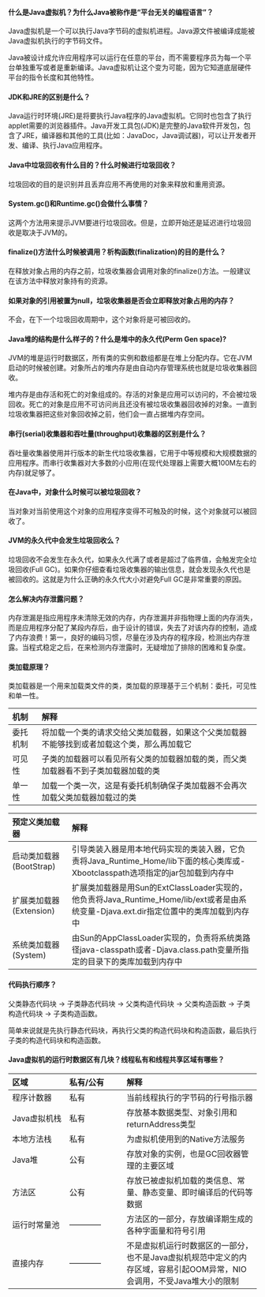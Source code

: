#### 什么是Java虚拟机？为什么Java被称作是“平台无关的编程语言”？
Java虚拟机是一个可以执行Java字节码的虚拟机进程。Java源文件被编译成能被Java虚拟机执行的字节码文件。


Java被设计成允许应用程序可以运行在任意的平台，而不需要程序员为每一个平台单独重写或者是重新编译。Java虚拟机让这个变为可能，因为它知道底层硬件平台的指令长度和其他特性。


#### JDK和JRE的区别是什么？
Java运行时环境(JRE)是将要执行Java程序的Java虚拟机。它同时也包含了执行applet需要的浏览器插件。Java开发工具包(JDK)是完整的Java软件开发包，包含了JRE，编译器和其他的工具(比如：JavaDoc，Java调试器)，可以让开发者开发、编译、执行Java应用程序。


#### Java中垃圾回收有什么目的？什么时候进行垃圾回收？
垃圾回收的目的是识别并且丢弃应用不再使用的对象来释放和重用资源。


#### System.gc()和Runtime.gc()会做什么事情？
这两个方法用来提示JVM要进行垃圾回收。但是，立即开始还是延迟进行垃圾回收是取决于JVM的。


#### finalize()方法什么时候被调用？析构函数(finalization)的目的是什么？
在释放对象占用的内存之前，垃圾收集器会调用对象的finalize()方法。一般建议在该方法中释放对象持有的资源。


#### 如果对象的引用被置为null，垃圾收集器是否会立即释放对象占用的内存？
不会，在下一个垃圾回收周期中，这个对象将是可被回收的。


#### Java堆的结构是什么样子的？什么是堆中的永久代(Perm Gen space)? 
JVM的堆是运行时数据区，所有类的实例和数组都是在堆上分配内存。它在JVM启动的时候被创建。对象所占的堆内存是由自动内存管理系统也就是垃圾收集器回收。


堆内存是由存活和死亡的对象组成的。存活的对象是应用可以访问的，不会被垃圾回收。死亡的对象是应用不可访问尚且还没有被垃圾收集器回收掉的对象。一直到垃圾收集器把这些对象回收掉之前，他们会一直占据堆内存空间。


#### 串行(serial)收集器和吞吐量(throughput)收集器的区别是什么？
吞吐量收集器使用并行版本的新生代垃圾收集器，它用于中等规模和大规模数据的应用程序。而串行收集器对大多数的小应用(在现代处理器上需要大概100M左右的内存)就足够了。


#### 在Java中，对象什么时候可以被垃圾回收？
当对象对当前使用这个对象的应用程序变得不可触及的时候，这个对象就可以被回收了。


#### JVM的永久代中会发生垃圾回收么？
垃圾回收不会发生在永久代，如果永久代满了或者是超过了临界值，会触发完全垃圾回收(Full GC)。如果你仔细查看垃圾收集器的输出信息，就会发现永久代也是被回收的。这就是为什么正确的永久代大小对避免Full GC是非常重要的原因。


#### 怎么解决内存泄露问题？
内存泄漏是指应用程序未清除无效的内存，内存泄漏并非指物理上面的内存消失，而是应用程序分配了某段内存后，由于设计的错误，失去了对该内存的控制，造成了内存浪费！第一，良好的编码习惯，尽量在涉及内存的程序段，检测出内存泄露。当程式稳定之后，在来检测内存泄露时，无疑增加了排除的困难和复杂度。


#### 类加载原理？
类加载器是一个用来加载类文件的类，类加载的原理基于三个机制：委托，可见性和单一性。


| 机制 | 解释 | 
| :----- | :----- | 
| 委托机制 | 将加载一个类的请求交给父类加载器，如果这个父类加载器不能够找到或者加载这个类，那么再加载它 | 
| 可见性 | 子类的加载器可以看见所有父类的加载器加载的类，而父类加载器看不到子类加载器加载的类 | 
| 单一性 | 加载一个类一次，这是有委托机制确保子类加载器不会再次加载父类加载器加载过的类 | 


| 预定义类加载器 | 解释 | 
| :----- | :----- | 
| 启动类加载器(BootStrap) | 引导类装入器是用本地代码实现的类装入器，它负责将Java_Runtime_Home/lib下面的核心类库或-Xbootclasspath选项指定的jar包加载到内存中 | 
| 扩展类加载器(Extension) | 扩展类加载器是用Sun的ExtClassLoader实现的，他负责将Java_Runtime_Home/lib/ext或者是由系统变量-Djava.ext.dir指定位置中的类库加载到内存中 | 
| 系统类加载器(System) | 由Sun的AppClassLoader实现的，负责将系统类路径java-classpath或者-Djava.class.path变量所指定的目录下的类库加载到内存中 | 


#### 代码执行顺序？
父类静态代码块 -> 子类静态代码块 -> 父类构造代码块 -> 父类构造函数 -> 子类构造代码块 -> 子类构造函数。


简单来说就是先执行静态代码块，再执行父类的构造代码块和构造函数，最后执行子类的构造代码块和构造函数。


#### Java虚拟机的运行时数据区有几块？线程私有和线程共享区域有哪些？
| 区域 | 私有/公有 | 解释 | 
| :----- | :----- | :----- | 
| <div style="width: 100px">程序计数器</div> | <div style="width: 100px">私有</div> | 当前线程执行的字节码的行号指示器 | 
| <div style="width: 100px">Java虚拟机栈</div> | <div style="width: 100px">私有</div> | 存放基本数据类型、对象引用和returnAddress类型 | 
| <div style="width: 100px">本地方法栈</div> | <div style="width: 100px">私有</div> | 为虚拟机使用到的Native方法服务 | 
| <div style="width: 100px">Java堆</div> | <div style="width: 100px">公有</div> | 存放对象的实例，也是GC回收器管理的主要区域 | 
| <div style="width: 100px">方法区</div> | <div style="width: 100px">公有</div> | 存放已被虚拟机加载的类信息、常量、静态变量、即时编译后的代码等数据 | 
| <div style="width: 100px">运行时常量池</div> | <div style="width: 100px">————</div> | 方法区的一部分，存放编译期生成的各种字面量和符号引用 | 
| <div style="width: 100px">直接内存</div> | <div style="width: 100px">————</div> | 不是虚拟机运行时数据区的一部分，也不是Java虚拟机规范中定义的内存区域，容易引起OOM异常，NIO会调用，不受Java堆大小的限制 | 